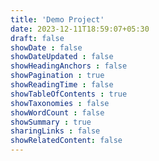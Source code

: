 ```yaml
---
title: 'Demo Project'
date: 2023-12-11T18:59:07+05:30
draft: false
showDate : false
showDateUpdated : false
showHeadingAnchors : false
showPagination : true
showReadingTime : false
showTableOfContents : true
showTaxonomies : false 
showWordCount : false
showSummary : true
sharingLinks : false
showRelatedContent: false
---
```

